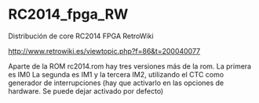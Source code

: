 # RC2014_fpga_RW
Distribución de core RC2014 FPGA RetroWiki

http://www.retrowiki.es/viewtopic.php?f=86&t=200040077


Aparte de la ROM rc2014.rom hay tres versiones más de la rom.
La primera es IM0
La segunda es IM1
y la tercera IM2, utilizando el CTC como generador de interrupciones (hay que activarlo en las opciones de hardware. Se puede dejar activado por defecto)

